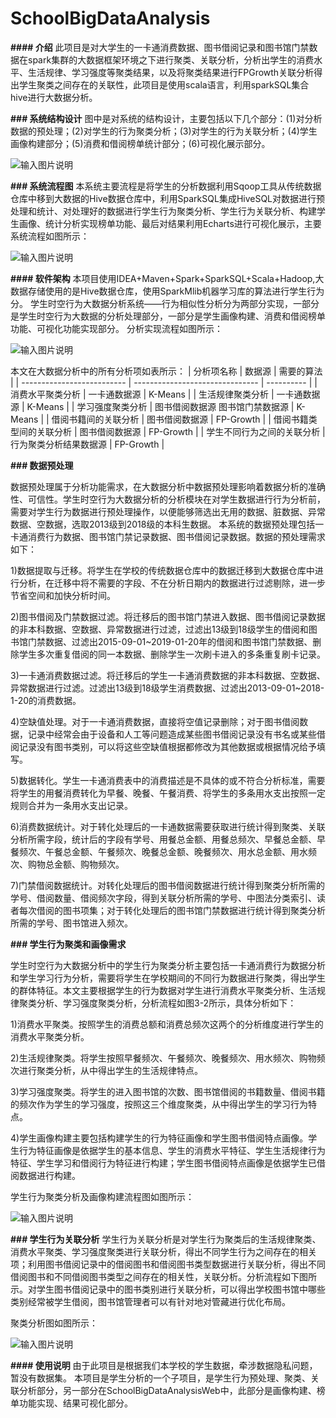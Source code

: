# SchoolBigDataAnalysis

 **#### 介绍** 
此项目是对大学生的一卡通消费数据、图书借阅记录和图书馆门禁数据在spark集群的大数据框架环境之下进行聚类、关联分析，分析出学生的消费水平、生活规律、学习强度等聚类结果，以及将聚类结果进行FPGrowth关联分析得出学生聚类之间存在的关联性，此项目是使用scala语言，利用sparkSQL集合hive进行大数据分析。

 **### 系统结构设计** 
图中是对系统的结构设计，主要包括以下几个部分：(1)对分析数据的预处理；(2)对学生的行为聚类分析；(3)对学生的行为关联分析；(4)学生画像构建部分；(5)消费和借阅榜单统计部分；(6)可视化展示部分。


![输入图片说明](https://images.gitee.com/uploads/images/2019/0528/093736_5783a08f_1800784.png "系统结构.png")

 **### 系统流程图** 
本系统主要流程是将学生的分析数据利用Sqoop工具从传统数据仓库中移到大数据的Hive数据仓库中，利用SparkSQL集成HiveSQL对数据进行预处理和统计、对处理好的数据进行学生行为聚类分析、学生行为关联分析、构建学生画像、统计分析实现榜单功能、最后对结果利用Echarts进行可视化展示，主要系统流程如图所示：

![输入图片说明](https://images.gitee.com/uploads/images/2019/0528/093759_6f90965d_1800784.png "系统流程.png")

 **#### 软件架构** 
本项目使用IDEA+Maven+Spark+SparkSQL+Scala+Hadoop,大数据存储使用的是Hive数据仓库，使用SparkMlib机器学习库的算法进行学生行为分。
学生时空行为大数据分析系统——行为相似性分析分为两部分实现，一部分是学生时空行为大数据的分析处理部分，一部分是学生画像构建、消费和借阅榜单功能、可视化功能实现部分。
分析实现流程如图所示：

![输入图片说明](https://images.gitee.com/uploads/images/2019/0528/092925_205eee18_1800784.png "分析实现流程.png")

本文在大数据分析中的所有分析项如表所示：
| 分析项名称                 | 数据源                          | 需要的算法 |
| -------------------------- | ------------------------------- | ---------- |
| 消费水平聚类分析           | 一卡通数据源                    | K-Means    |
| 生活规律聚类分析           | 一卡通数据源                    | K-Means    |
| 学习强度聚类分析           | 图书借阅数据源 图书馆门禁数据源 | K-Means    |
| 借阅书籍间的关联分析       | 图书借阅数据源                  | FP-Growth  |
| 借阅书籍类型间的关联分析   | 图书借阅数据源                  | FP-Growth  |
| 学生不同行为之间的关联分析 | 行为聚类分析结果数据源          | FP-Growth  |

 **### 数据预处理** 

数据预处理属于分析功能需求，在大数据分析中数据预处理影响着数据分析的准确性、可信性。学生时空行为大数据分析的分析模块在对学生数据进行行为分析前，需要对学生行为数据进行预处理操作，以便能够筛选出无用的数据、脏数据、异常数据、空数据，选取2013级到2018级的本科生数据。
本系统的数据预处理包括一卡通消费行为数据、图书馆门禁记录数据、图书借阅记录数据。数据的预处理需求如下：

1)数据提取与迁移。将学生在学校的传统数据仓库中的数据迁移到大数据仓库中进行分析，在迁移中将不需要的字段、不在分析日期内的数据进行过滤剔除，进一步节省空间和加快分析时间。

2)图书借阅及门禁数据过滤。将迁移后的图书馆门禁进入数据、图书借阅记录数据的非本科数据、空数据、异常数据进行过滤，过滤出13级到18级学生的借阅和图书馆门禁数据、过滤出2015-09-01~2019-01-20年的借阅和图书馆门禁数据、删除学生多次重复借阅的同一本数据、删除学生一次刷卡进入的多条重复刷卡记录。

3)一卡通消费数据过滤。将迁移后的学生一卡通消费数据的非本科数据、空数据、异常数据进行过滤。过滤出13级到18级学生消费数据、过滤出2013-09-01~2018-1-20的消费数据。

4)空缺值处理。对于一卡通消费数据，直接将空值记录删除；对于图书借阅数据，记录中经常会由于设备和人工等问题造成某些图书借阅记录没有书名或某些借阅记录没有图书类别，可以将这些空缺值根据都修改为其他数据或根据情况给予填写。

5)数据转化。学生一卡通消费表中的消费描述是不具体的或不符合分析标准，需要将学生的用餐消费转化为早餐、晚餐、午餐消费、将学生的多条用水支出按照一定规则合并为一条用水支出记录。

6)消费数据统计。对于转化处理后的一卡通数据需要获取进行统计得到聚类、关联分析所需字段，统计后的字段有学号、用餐总金额、用餐总频次、早餐总金额、早餐频次、午餐总金额、午餐频次、晚餐总金额、晚餐频次、用水总金额、用水频次、购物总金额、购物频次。

7)门禁借阅数据统计。对转化处理后的图书借阅数据进行统计得到聚类分析所需的学号、借阅数量、借阅频次字段，得到关联分析所需的学号、中图法分类索引、读者每次借阅的图书项集；对于转化处理后的图书馆门禁数据进行统计得到聚类分析所需的学号、图书馆进入频次。

 **### 学生行为聚类和画像需求** 

学生时空行为大数据分析中的学生行为聚类分析主要包括一卡通消费行为数据分析和学生学习行为分析，需要将学生在学校期间的不同行为数据进行聚类，得出学生的群体特征。本文主要根据学生的行为数据对学生进行消费水平聚类分析、生活规律聚类分析、学习强度聚类分析，分析流程如图3-2所示，具体分析如下：

1)消费水平聚类。按照学生的消费总额和消费总频次这两个的分析维度进行学生的消费水平聚类分析。

2)生活规律聚类。将学生按照早餐频次、午餐频次、晚餐频次、用水频次、购物频次进行聚类分析，从中得出学生的生活规律特点。

3)学习强度聚类。将学生的进入图书馆的次数、图书馆借阅的书籍数量、借阅书籍的频次作为学生的学习强度，按照这三个维度聚类，从中得出学生的学习行为特点。

4)学生画像构建主要包括构建学生的行为特征画像和学生图书借阅特点画像。学生行为特征画像是依据学生的基本信息、学生的消费水平特征、学生生活规律行为特征、学生学习和借阅行为特征进行构建；学生图书借阅特点画像是依据学生已借阅数据进行构建。

 
学生行为聚类分析及画像构建流程图如图所示：

![输入图片说明](https://images.gitee.com/uploads/images/2019/0528/093043_d4e4a2e4_1800784.png "聚类分析.png")

 **### 学生行为关联分析** 
学生行为关联分析是对学生行为聚类后的生活规律聚类、消费水平聚类、学习强度聚类进行关联分析，得出不同学生行为之间存在的相关项；利用图书借阅记录中的借阅图书和借阅图书类型数据进行关联分析，得出不同借阅图书和不同借阅图书类型之间存在的相关性，关联分析。分析流程如下图所示。对学生图书借阅记录中的图书类别进行关联分析，可以得出学校图书馆中哪些类别经常被学生借阅，图书馆管理者可以有针对地对管藏进行优化布局。

聚类分析图如图所示：

![输入图片说明](https://images.gitee.com/uploads/images/2019/0528/093054_73928737_1800784.png "行为分析.png")

 **#### 使用说明** 
由于此项目是根据我们本学校的学生数据，牵涉数据隐私问题，暂没有数据集。
本项目是学生分析的一个子项目，是学生行为预处理、聚类、关联分析部分，另一部分在SchoolBigDataAnalysisWeb中，此部分是画像构建、榜单功能实现、结果可视化部分。




